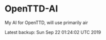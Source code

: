 # OpenTTD-AI
My AI for OpenTTD, will use primarily air

Latest backup: Sun Sep 22 01:24:02 UTC 2019
